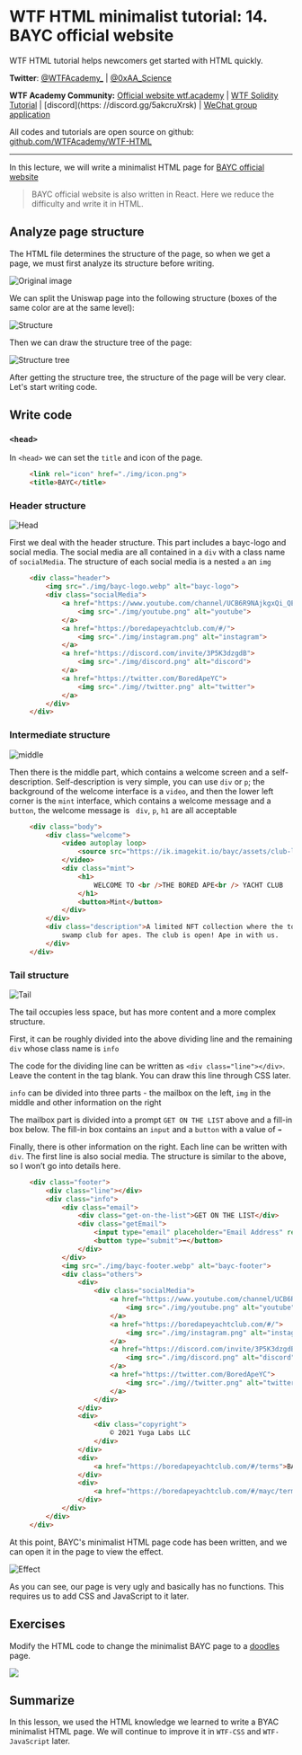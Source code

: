 # WTF HTML minimalist tutorial: 14. BAYC official website

WTF HTML tutorial helps newcomers get started with HTML quickly.

**Twitter**: [@WTFAcademy_](https://twitter.com/WTFAcademy_) | [@0xAA_Science](https://twitter.com/0xAA_Science)

**WTF Academy Community:** [Official website wtf.academy](https://wtf.academy) | [WTF Solidity Tutorial](https://github.com/AmazingAng/WTFSolidity) | [discord](https: //discord.gg/5akcruXrsk) | [WeChat group application](https://docs.google.com/forms/d/e/1FAIpQLSe4KGT8Sh6sJ7hedQRuIYirOoZK_85miz3dw7vA1-YjodgJ-A/viewform?usp=sf_link)

All codes and tutorials are open source on github: [github.com/WTFAcademy/WTF-HTML](https://github.com/WTFAcademy/WTF-HTML)

---

In this lecture, we will write a minimalist HTML page for [BAYC official website](https://boredapeyachtclub.com/)

>BAYC official website is also written in React. Here we reduce the difficulty and write it in HTML.

## Analyze page structure

The HTML file determines the structure of the page, so when we get a page, we must first analyze its structure before writing.

![Original image](./img/10-1.png)

We can split the Uniswap page into the following structure (boxes of the same color are at the same level):

![Structure](./img/10-2.jpg)

Then we can draw the structure tree of the page:

![Structure tree](./img/10-3.png)

After getting the structure tree, the structure of the page will be very clear. Let's start writing code.

## Write code

### `<head>`

In `<head>` we can set the `title` and icon of the page.

```html
     <link rel="icon" href="./img/icon.png">
     <title>BAYC</title>
```
### Header structure

![Head](./img/10-4.png)

First we deal with the header structure. This part includes a bayc-logo and social media. The social media are all contained in a `div` with a class name of `socialMedia`. The structure of each social media is a nested `a` an `img`

```html
     <div class="header">
         <img src="./img/bayc-logo.webp" alt="bayc-logo">
         <div class="socialMedia">
             <a href="https://www.youtube.com/channel/UCB6R9NAjkgxQi_QEkc4O25Q">
                 <img src="./img/youtube.png" alt="youtube">
             </a>
             <a href="https://boredapeyachtclub.com/#/">
                 <img src="./img/instagram.png" alt="instagram">
             </a>
             <a href="https://discord.com/invite/3P5K3dzgdB">
                 <img src="./img/discord.png" alt="discord">
             </a>
             <a href="https://twitter.com/BoredApeYC">
                 <img src="./img//twitter.png" alt="twitter">
             </a>
         </div>
     </div>
```

### Intermediate structure

![middle](./img/10-5.png)

Then there is the middle part, which contains a welcome screen and a self-description. Self-description is very simple, you can use `div` or `p`; the background of the welcome interface is a `video`, and then the lower left corner is the `mint` interface, which contains a welcome message and a `button`, the welcome message is ` div`, `p`, `h1` are all acceptable

```html
     <div class="body">
         <div class="welcome">
             <video autoplay loop>
                 <source src="https://ik.imagekit.io/bayc/assets/club-landing.mp4" type="video/mp4">
             </video>
             <div class="mint">
                 <h1>
                     WELCOME TO <br />THE BORED APE<br /> YACHT CLUB
                 </h1>
                 <button>Mint</button>
             </div>
         </div>
         <div class="description">A limited NFT collection where the token itself doubles as your membership to a
             swamp club for apes. The club is open! Ape in with us.
         </div>
     </div>
```

### Tail structure

![Tail](./img/10-6.png)

The tail occupies less space, but has more content and a more complex structure.

First, it can be roughly divided into the above dividing line and the remaining `div` whose class name is `info`

The code for the dividing line can be written as `<div class="line"></div>`. Leave the content in the tag blank. You can draw this line through CSS later.

`info` can be divided into three parts - the mailbox on the left, `img` in the middle and other information on the right

The mailbox part is divided into a prompt `GET ON THE LIST` above and a fill-in box below. The fill-in box contains an `input` and a `button` with a value of `➡`

Finally, there is other information on the right. Each line can be written with `div`. The first line is also social media. The structure is similar to the above, so I won’t go into details here.

```html
     <div class="footer">
         <div class="line"></div>
         <div class="info">
             <div class="email">
                 <div class="get-on-the-list">GET ON THE LIST</div>
                 <div class="getEmail">
                     <input type="email" placeholder="Email Address" required value>
                     <button type="submit">➡</button>
                 </div>
             </div>
             <img src="./img/bayc-footer.webp" alt="bayc-footer">
             <div class="others">
                 <div>
                     <div class="socialMedia">
                         <a href="https://www.youtube.com/channel/UCB6R9NAjkgxQi_QEkc4O25Q">
                             <img src="./img/youtube.png" alt="youtube">
                         </a>
                         <a href="https://boredapeyachtclub.com/#/">
                             <img src="./img/instagram.png" alt="instagram">
                         </a>
                         <a href="https://discord.com/invite/3P5K3dzgdB">
                             <img src="./img/discord.png" alt="discord">
                         </a>
                         <a href="https://twitter.com/BoredApeYC">
                             <img src="./img//twitter.png" alt="twitter">
                         </a>
                     </div>
                 </div>
                 <div>
                     <div class="copyright">
                         © 2021 Yuga Labs LLC
                     </div>
                 </div>
                 <div>
                     <a href="https://boredapeyachtclub.com/#/terms">BAYC Terms & Conditions</a>
                 </div>
                 <div>
                     <a href="https://boredapeyachtclub.com/#/mayc/terms">MAYC Terms & Conditions</a>
                 </div>
             </div>
         </div>
     </div>
```

At this point, BAYC's minimalist HTML page code has been written, and we can open it in the page to view the effect.

![Effect](./img/10-10.png)

As you can see, our page is very ugly and basically has no functions. This requires us to add CSS and JavaScript to it later.

## Exercises

Modify the HTML code to change the minimalist BAYC page to a [doodles](https://doodles.app/) page.

![](./img/10-11.png)

## Summarize

In this lesson, we used the HTML knowledge we learned to write a BYAC minimalist HTML page. We will continue to improve it in `WTF-CSS` and `WTF-JavaScript` later.
